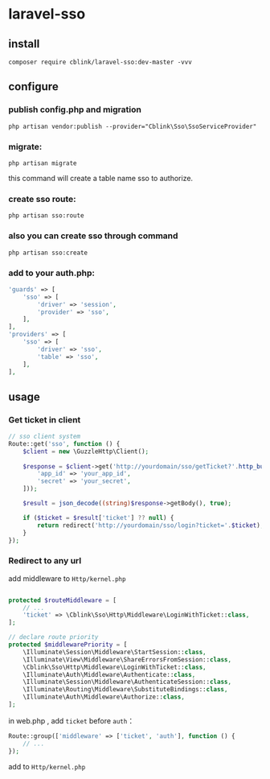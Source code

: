 # laravel-sso

## install

`composer require cblink/laravel-sso:dev-master -vvv`

## configure

### publish config.php and migration

`php artisan vendor:publish --provider="Cblink\Sso\SsoServiceProvider"`

### migrate:

`php artisan migrate`

this command will create a table name sso to authorize.

### create sso route:

`php artisan sso:route`

### also you can create sso through command

`php artisan sso:create`

### add to your auth.php:
```php
'guards' => [
    'sso' => [
        'driver' => 'session',
        'provider' => 'sso',
    ],
],
'providers' => [
    'sso' => [
        'driver' => 'sso',
        'table' => 'sso',
    ],
],
```

## usage

### Get ticket in client

```php
// sso client system
Route::get('sso', function () {
    $client = new \GuzzleHttp\Client();
    
    $response = $client->get('http://yourdomain/sso/getTicket?'.http_build_query([
        'app_id' => 'your_app_id',
        'secret' => 'your_secret',
    ]));

    $result = json_decode((string)$response->getBody(), true);

    if ($ticket = $result['ticket'] ?? null) {
        return redirect('http://yourdomain/sso/login?ticket='.$ticket);
    }
});
```

### Redirect to any url

add middleware to `Http/kernel.php`

```php

protected $routeMiddleware = [
    // ...
    'ticket' => \Cblink\Sso\Http\Middleware\LoginWithTicket::class,
];

// declare route priority
protected $middlewarePriority = [
    \Illuminate\Session\Middleware\StartSession::class,
    \Illuminate\View\Middleware\ShareErrorsFromSession::class,
    \Cblink\Sso\Http\Middleware\LoginWithTicket::class,
    \Illuminate\Auth\Middleware\Authenticate::class,
    \Illuminate\Session\Middleware\AuthenticateSession::class,
    \Illuminate\Routing\Middleware\SubstituteBindings::class,
    \Illuminate\Auth\Middleware\Authorize::class,
];
```

in web.php , add `ticket` before `auth`：
```php
Route::group(['middleware' => ['ticket', 'auth'], function () {
    // ...
});
```

add to `Http/kernel.php`
